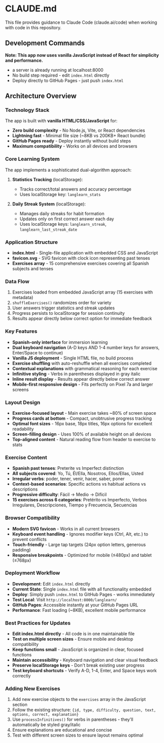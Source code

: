 # CLAUDE.md

This file provides guidance to Claude Code (claude.ai/code) when working with code in this repository.

## Development Commands

**Note: This app now uses vanilla JavaScript instead of React for simplicity and performance.**

- a server is already running at localhost:8000
- No build step required - edit `index.html` directly
- Deploy directly to GitHub Pages - just push `index.html`

## Architecture Overview

### Technology Stack
The app is built with **vanilla HTML/CSS/JavaScript** for:
- **Zero build complexity** - No Node.js, Vite, or React dependencies
- **Lightning fast** - Minimal file size (~8KB vs 200KB+ React bundle)
- **GitHub Pages ready** - Deploy instantly without build steps
- **Maximum compatibility** - Works on all devices and browsers

### Core Learning System
The app implements a sophisticated dual-algorithm approach:

1. **Statistics Tracking** (localStorage):
   - Tracks correct/total answers and accuracy percentage
   - Uses localStorage key: `langlearn_stats`

2. **Daily Streak System** (localStorage):
   - Manages daily streaks for habit formation
   - Updates only on first correct answer each day
   - Uses localStorage keys: `langlearn_streak`, `langlearn_last_streak_date`

### Application Structure
- **index.html** - Single-file application with embedded CSS and JavaScript
- **favicon.svg** - SVG favicon with clock icon representing past tenses
- **Exercises array** - 15 comprehensive exercises covering all Spanish subjects and tenses

### Data Flow
1. Exercises loaded from embedded JavaScript array (15 exercises with metadata)
2. `shuffleExercises()` randomizes order for variety
3. User answers trigger statistics and streak updates
4. Progress persists to localStorage for session continuity
5. Results appear directly below correct option for immediate feedback

### Key Features
- **Spanish-only interface** for immersion learning
- **Dual keyboard navigation** (A-D keys AND 1-4 number keys for answers, Enter/Space to continue)
- **Vanilla JS deployment** - Single HTML file, no build process
- **Exercise shuffling** with auto-reshuffle when all exercises completed
- **Contextual explanations** with grammatical reasoning for each exercise
- **Infinitive styling** - Verbs in parentheses displayed in gray italic
- **Inline result display** - Results appear directly below correct answer
- **Mobile-first responsive design** - Fits perfectly on Pixel 7a and larger screens

### Layout Design
- **Exercise-focused layout** - Main exercise takes ~80% of screen space
- **Progress cards at bottom** - Compact, unobtrusive progress tracking
- **Optimal font sizes** - 16px base, 18px titles, 16px options for excellent readability
- **Screen-filling design** - Uses 100% of available height on all devices
- **Top-aligned content** - Natural reading flow from header to exercise to stats

### Exercise Content
- **Spanish past tenses**: Preterite vs Imperfect distinction
- **All subjects covered**: Yo, Tú, Él/Ella, Nosotros, Ellos/Ellas, Usted
- **Irregular verbs**: poder, tener, venir, hacer, saber, poner
- **Context-based scenarios**: Specific actions vs habitual actions vs descriptions
- **Progressive difficulty**: Fácil → Medio → Difícil
- **15 exercises across 6 categories**: Pretérito vs Imperfecto, Verbos Irregulares, Descripciones, Tiempo y Frecuencia, Secuencias

### Browser Compatibility
- **Modern SVG favicon** - Works in all current browsers
- **Keyboard event handling** - Ignores modifier keys (Ctrl, Alt, etc.) to prevent conflicts
- **Touch-friendly** - Large tap targets (24px option letters, generous padding)
- **Responsive breakpoints** - Optimized for mobile (≤480px) and tablet (≤768px)

### Deployment Workflow
- **Development**: Edit `index.html` directly
- **Current State**: Single `index.html` file with all functionality embedded
- **Deploy**: Simply push `index.html` to GitHub Pages - works immediately
- **Test Local**: Visit `http://localhost:8000/langlearn/` 
- **GitHub Pages**: Accessible instantly at your GitHub Pages URL
- **Performance**: Fast loading (~8KB), excellent mobile performance

### Best Practices for Updates
- **Edit index.html directly** - All code is in one maintainable file
- **Test on multiple screen sizes** - Ensure mobile and desktop compatibility
- **Keep functions small** - JavaScript is organized in clear, focused functions
- **Maintain accessibility** - Keyboard navigation and clear visual feedback
- **Preserve localStorage keys** - Don't break existing user progress
- **Test keyboard shortcuts** - Verify A-D, 1-4, Enter, and Space keys work correctly

### Adding New Exercises
1. Add new exercise objects to the `exercises` array in the JavaScript section
2. Follow the existing structure: `{id, type, difficulty, question, text, options, correct, explanation}`
3. Use `processInfinitives()` for verbs in parentheses - they'll automatically be styled gray/italic
4. Ensure explanations are educational and concise
5. Test with different screen sizes to ensure layout remains optimal
